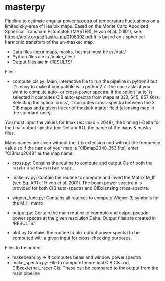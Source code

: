 # masterpy
Pipeline to estimate angular power spectra of temperature fluctuations 
on a limited sky-area of Healpix maps. Based on the Monte Carlo 
Apodized Spherical Transform EstomatoR (MASTER), 
Hivon et al. (2001), see: https://arxiv.org/pdf/astro-ph/0105302.pdf
It is based on a spherical harmonic transform of the un-masked map.

- Data files (input maps, masks, beams) must be in /data/
- Python files are in /make_files/
- Output files are in /RESULTS/

Files:

- compute_cls.py:
Main, interactive file to run the pipeline in python3 
but it's easy to make it compatible with python2.7.
The code asks if you want to compute auto- or cross-power spectra.
If the option 'auto' is selected it computes CIB auto-spectra from maps at 353, 545, 857 GHz.
Selecting the option 'cross', it computes cross-spectra between the 3 CIB maps and
a given tracer of the dark matter field (a lensing map in the standard case).

You must input the values for lmax (ex: lmax = 2048),
the binning l-Delta for the final output spectra
(ex: Delta = 64), the name of the maps & masks files. 

Maps names are given without the .fits extension and without the frequency value so
if the name of your map is "CIBmap2048_353.fits", enter "CIBmap2048" as the map name.

- cross.py:
Contains the routine to compute and output Cls of both the masks and the masked maps.

- makeinv.py:
Contain the routine to compute and invert the Matrix M_ll'
(see Eq. A31 of Hivon et al. 2001). The beam power spectrum
is provided for both CIB auto-spectra and CIBxlensing cross-spectra.

- wigner_func.py:
Contains all routines to compute Wigner-3j symbols for the M_ll' matrix

- output.py:
Contain the main routine to compute and output pseudo-power spectra at the
given resolution Delta. Output files are created in /RESULTS/

- plot.py
Contains the routine to plot output power spectra to be computed with a given
input for cross-checking purposes.

Files to be added:
- makebeam.py -> It computes beam and window power spectra
- make_spectra.py: File to compute theoretical CIB Cls and CIBxexternal_tracer Cls. 
These can be compared to the output from the main pipeline
